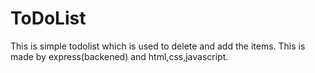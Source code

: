 # ToDoList
This is simple todolist which is used to delete and add the items. This is made by express(backened) and html,css,javascript.

